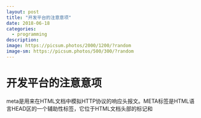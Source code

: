 ```yaml
---
layout: post
title: "开发平台的注意意项"
date: 2018-06-18
categories:
  - programming
description:
image: https://picsum.photos/2000/1200/?random
image-sm: https://picsum.photos/500/300/?random
---
```

<h1>开发平台的注意意项</h1>
<p>
meta是用来在HTML文档中模拟HTTP协议的响应头报文。META标签是HTML语言HEAD区的一个辅助性标签，它位于HTML文档头部的<HEAD>标记和<TITLE>标记之间，它提供用户不可见的信息。meta标签通常用来为搜索引擎robots定义页面主题，或者是定义用户浏览器上的cookie；它可以用于鉴别作者，设定页面格式，标注内容提要和关键字；还可以设置页面使其可以根据你定义的时间间隔刷新自己,以及设置RASC内容等级，等等。
</p>

<h2>name 属性</h2>
<p>
1、<meta name="Generator" contect="">用以说明生成工具（如Microsoft FrontPage 4.0）等；
2、<meta name="KEYWords" contect="">向搜索引擎说明你的网页的关键词；
3、<meta name="DEscription" contect="">告诉搜索引擎你的站点的主要内容；
4、<meta name="Author" contect="你的姓名">告诉搜索引擎你的站点的制作的作者；
5、<meta name="Robots" contect= "all|none|index|noindex|follow|nofollow">
　 其中的属性说明如下：
　 设定为all：文件将被检索，且页面上的链接可以被查询；
   设定为none：文件将不被检索，且页面上的链接不可以被查询；
   设定为index：文件将被检索；
   设定为follow：页面上的链接可以被查询；
   设定为noindex：文件将不被检索，但页面上的链接可以被查询；
   设定为nofollow：文件将不被检索，页面上的链接可以被查询。
   </p>
<h2>http-equiv属性</h2>
<p>
1、<meta http-equiv="Content-Type" contect="text/html";charset=gb_2312-80">和 <meta http-equiv="Content-Language" contect="zh-CN">用以说明主页制作所使用的文字以及语言；又如英文是ISO-8859-1字符集，还有BIG5、utf-8、shift-Jis、Euc、Koi8-2等字符集；
2、<meta http-equiv="Refresh" contect="n;url=http://yourlink">定时让网页在指定的时间n内，跳转到页面http://yourlink；
3、<meta http-equiv="Expires" contect="Mon,12 May 2001 00:20:00 GMT">可以用于设定网页的到期时间，一旦过期则必须到服务器上重新调用。需要注意的是必须使用GMT时间格式；
4、<meta http-equiv="Pragma" contect="no-cache">是用于设定禁止浏览器从本地机的缓存中调阅页面内容，设定后一旦离开网页就无法从Cache中再调出；
5、<meta http-equiv="set-cookie" contect="Mon,12 May 2001 00:20:00 GMT">cookie设定，如果网页过期，存盘的cookie将被删除。需要注意的也是必须使用GMT时间格式；
6、<meta http-equiv="Pics-label" contect="">网页等级评定，在IE的internet选项中有一项内容设置，可以防止浏览一些受限制的网站，而网站的限制级别就是通过meta属性来设置的；
7、<meta http-equiv="windows-Target" contect="_top">强制页面在当前窗口中以独立页面显示，可以防止自己的网页被别人当作一个frame页调用；
8、<meta http-equiv="Page-Enter" contect="revealTrans(duration=10,transtion= 50)">和<meta http-equiv="Page-Exit" contect="revealTrans(duration=20，transtion=6)">设定进入和离开页面时的特殊效果，这个功能即FrontPage中的“格式/网页过渡”，不过所加的页面不能够是一个frame页面。
</p>
<h2>Open Graph Protocol</h2>
<p>
Meta Property=og标签是什么呢?
og是一种新的HTTP头部标记，即Open Graph Protocol：

The Open Graph Protocol enables any web page to become a rich object in a social graph.+ n3 }

即这种协议可以让网页成为一个“富媒体对象”。
用了Meta Property=og标签，就是你同意了网页内容可以被其他社会化网站引用等，目前这种协议被SNS网站如Fackbook、renren采用。
SNS已经成为网络上的一大热门应用，优质的内容通过分享在好友间迅速传播。为了提高站外内容的传播效率，2010年F8会议上Facebook公布 了一套开放内容协议(Open Graph Protocol)，任何网页只要遵守该协议，SNS就能从页面上提取最有效的信息并呈现给用户。
</p>
